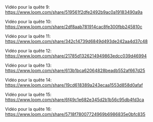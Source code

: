 Vidéo pour la quête 9: https://www.loom.com/share/519561f2dfe2492b9ac0a19183490a9a

Vidéo pour la quête 10: https://www.loom.com/share/2df8aab781914cac8fe300fbb245810c

Vidéo pour la quête 11: https://www.loom.com/share/342c14739d6849d493de242aa4d37c48

Vidéo pour la quête 12: https://www.loom.com/share/21785d1326214949863edcc039d46994

Vidéo pour la quête 13: https://www.loom.com/share/613b1bca62064828beadb552af667d25

Vidéo pour la quête 14: https://www.loom.com/share/19cd618389a243ecaa1553d858d0afaf

Vidéo pour la quête 15: https://www.loom.com/share/6f49c1e682e345d2b1b56c95db4fd3ca

Vidéo pour la quête 16: https://www.loom.com/share/5718f78007724969b6986835e0bfc835
